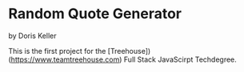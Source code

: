 # Random Quote Generator
by Doris Keller

This is the first project for the [Treehouse])(https://www.teamtreehouse.com) Full Stack JavaScirpt Techdegree. 